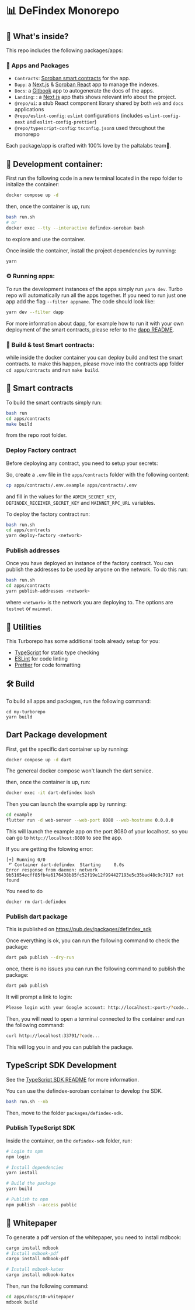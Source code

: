 # 📊 DeFindex Monorepo

## 🔎 What's inside?

This repo includes the following packages/apps:

### 🥑 Apps and Packages
- `Contracts`: [Soroban smart contracts](https://stellar.org/soroban) for the app.
- `Dapp`: a [Next.js](https://nextjs.org/) & [Soroban React](https://soroban-react.paltalabs.io/) app to manage the indexes.
- `Docs`: a [Gitbook](https://www.gitbook.com/) app to autogenerate the docs of the apps.
- `Landing`: : a [Next.js](https://nextjs.org/) app thats shows relevant info about the project.
- `@repo/ui`: a stub React component library shared by both `web` and `docs` applications
- `@repo/eslint-config`: `eslint` configurations (includes `eslint-config-next` and `eslint-config-prettier`)
- `@repo/typescript-config`: `tsconfig.json`s used throughout the monorepo

Each package/app is crafted with 100% love by the paltalabs team🥑.

## 🐋 Development container:

First run the following code in a new terminal located in the repo folder to initalize the container:

```sh
docker compose up -d
``` 
then, once the container is up, run:
```sh
bash run.sh
# or
docker exec --tty --interactive defindex-soroban bash
```
to explore and use the container.

Once inside the container, install the project dependencies by running:
```sh
yarn
```

### ⚙️ Running apps:
 To run the development instances of the apps simply run `yarn dev`. Turbo repo will automatically run all the apps together.
 If you need to run just one app add the flag `--filter appname`. The code should look like:
 ```sh
yarn dev --filter dapp
```
For more information about dapp, for example how to run it with your own deployment of the smart contracts, please refer to the [dapp README](apps/dapp/README.md).    

### 🔨 Build & test Smart contracts:
while inside the docker container you can deploy build and test the smart contracts.
to make this happen, please move into the contracts app folder `cd apps/contracts` and
run `make build`.

## 📄 Smart contracts

To build the smart contracts simply run:

```sh
bash run
cd apps/contracts
make build
```

from the repo root folder.

### Deploy Factory contract
Before deploying any contract, you need to setup your secrets:

So, create a `.env` file in the `apps/contracts` folder with the following content:
```sh
cp apps/contracts/.env.example apps/contracts/.env
```
and fill in the values for the `ADMIN_SECRET_KEY`, `DEFINDEX_RECEIVER_SECRET_KEY` and `MAINNET_RPC_URL` variables.

To deploy the factory contract run:
```sh
bash run.sh
cd apps/contracts
yarn deploy-factory <network>
```
### Publish addresses
Once you have deployed an instance of the factory contract. You can publish the addresses to be used by anyone on the network.
To do this run:
```sh
bash run.sh
cd apps/contracts
yarn publish-addresses <network>
```
where `<network>` is the network you are deploying to. The options are `testnet` or `mainnet`.


## 🔧 Utilities

This Turborepo has some additional tools already setup for you:

- [TypeScript](https://www.typescriptlang.org/) for static type checking
- [ESLint](https://eslint.org/) for code linting
- [Prettier](https://prettier.io) for code formatting

## 🛠️ Build

To build all apps and packages, run the following command:

```
cd my-turborepo
yarn build
```

## Dart Package development

First, get the specific dart container up by running:
```sh
docker compose up -d dart
```
The genereal docker compose won't launch the dart service.

then, once the container is up, run:
```sh
docker exec -it dart-defindex bash
```
Then you can launch the example app by running:
```sh
cd example
flutter run -d web-server --web-port 8080 --web-hostname 0.0.0.0
```
This will launch the example app on the port 8080 of your localhost. so you can go to
`http://localhost:8080` to see the app.

If you are getting the folowing error:
```
[+] Running 0/0
 ⠋ Container dart-defindex  Starting     0.0s 
Error response from daemon: network 9b51654ecff85fb4a6176438b85fc52f19e12f994427193e5c35bad48c9c7917 not found
```
You need to do 
```
docker rm dart-defindex
```

### Publish dart package
This is published on https://pub.dev/packages/defindex_sdk

Once everything is ok, you can run the following command to check the package:
```sh
dart pub publish --dry-run
```

once, there is no issues you can run the following command to publish the package:
```sh
dart pub publish
```
It will prompt a link to login:
```sh
Please login with your Google account: http://localhost:<port>/?code...
```
Then, you will need to open a terminal connected to the container and run the following command:
```sh
curl http://localhost:33791/?code...
```
This will log you in and you can publish the package.

## TypeScript SDK Development

See the [TypeScript SDK README](./packages/defindex-sdk/README.md) for more information.

You can use the defindex-soroban container to develop the SDK.
```sh
bash run.sh --nb
```
Then, move to the folder `packages/defindex-sdk`.

### Publish TypeScript SDK
Inside the container, on the `defindex-sdk` folder, run:
```sh
# Login to npm
npm login

# Install dependencies
yarn install

# Build the package
yarn build

# Publish to npm
npm publish --access public
```

## 📄 Whitepaper

To generate a pdf version of the whitepaper, you need to install mdbook:
```sh
cargo install mdbook
# Install mdbook-pdf
cargo install mdbook-pdf

# Install mdbook-katex
cargo install mdbook-katex
```

 Then, run the following command:
```sh
cd apps/docs/10-whitepaper
mdbook build

```